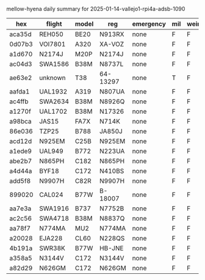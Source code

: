 mellow-hyena daily summary for 2025-01-14-vallejo1-rpi4a-adsb-1090

|hex|flight|model|reg|emergency|mil|weirdo|
|--|--|--|--|--|--|--|
|aca35d|REH050|BE20|N913RX|none|F|F|
|0d07b3|VOI7801|A320|XA-VOZ|none|F|F|
|a1d670|N2174J|M20P|N2174J|none|F|F|
|ac04d3|SWA1586|B38M|N8737L|none|F|F|
|ae63e2|unknown|T38|64-13297|none|T|F|
|aafda1|UAL1932|A319|N807UA|none|F|F|
|ac4ffb|SWA2634|B38M|N8926Q|none|F|F|
|a1270f|UAL1702|B38M|N17326|none|F|F|
|a98bca|JAS15|FA7X|N714K|none|F|F|
|86e036|TZP25|B788|JA850J|none|F|F|
|acd12d|N925EM|C25B|N925EM|none|F|F|
|a1ede9|UAL949|B772|N223UA|none|F|F|
|abe2b7|N865PH|C182|N865PH|none|F|F|
|a4d44a|BYF18|C172|N410BS|none|F|F|
|add5f8|N9907H|C82R|N9907H|none|F|F|
|899020|CAL024|B77W|B-18007|none|F|F|
|aa7e3a|SWA1916|B737|N7752B|none|F|F|
|ac2c56|SWA4718|B38M|N8837Q|none|F|F|
|aa78f7|N774MA|MU2|N774MA|none|F|F|
|a20028|EJA228|CL60|N228QS|none|F|F|
|4b191a|SWR38K|B77W|HB-JNE|none|F|F|
|a358a5|N3144V|C172|N3144V|none|F|F|
|a82d29|N626GM|C172|N626GM|none|F|F|
